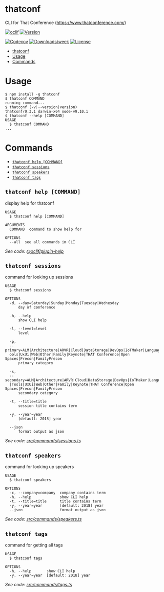 # thatconf

CLI for That Conference (https://www.thatconference.com/)

[![oclif](https://img.shields.io/badge/cli-oclif-brightgreen.svg)](https://oclif.io)
[![Version](https://img.shields.io/npm/v/thatconf.svg)](https://npmjs.org/package/thatconf)

<!-- [![CircleCI](https://circleci.com/gh/wadewegner/thatconf/tree/master.svg?style=shield)](https://circleci.com/gh/wadewegner/thatconf/tree/master) -->

<!-- [![Appveyor CI](https://ci.appveyor.com/api/projects/status/github/wadewegner/thatconf?branch=master&svg=true)](https://ci.appveyor.com/project/wadewegner/thatconf/branch/master) -->
[![Codecov](https://codecov.io/gh/wadewegner/thatconf/branch/master/graph/badge.svg)](https://codecov.io/gh/wadewegner/thatconf)
[![Downloads/week](https://img.shields.io/npm/dw/thatconf.svg)](https://npmjs.org/package/thatconf)
[![License](https://img.shields.io/npm/l/thatconf.svg)](https://github.com/wadewegner/thatconf/blob/master/package.json)

<!-- toc -->
* [thatconf](#thatconf)
* [Usage](#usage)
* [Commands](#commands)
<!-- tocstop -->
# Usage
<!-- usage -->
```sh-session
$ npm install -g thatconf
$ thatconf COMMAND
running command...
$ thatconf (-v|--version|version)
thatconf/0.3.1 darwin-x64 node-v9.10.1
$ thatconf --help [COMMAND]
USAGE
  $ thatconf COMMAND
...
```
<!-- usagestop -->
# Commands
<!-- commands -->
* [`thatconf help [COMMAND]`](#thatconf-help-command)
* [`thatconf sessions`](#thatconf-sessions)
* [`thatconf speakers`](#thatconf-speakers)
* [`thatconf tags`](#thatconf-tags)

## `thatconf help [COMMAND]`

display help for thatconf

```
USAGE
  $ thatconf help [COMMAND]

ARGUMENTS
  COMMAND  command to show help for

OPTIONS
  --all  see all commands in CLI
```

_See code: [@oclif/plugin-help](https://github.com/oclif/plugin-help/blob/v2.0.5/src/commands/help.ts)_

## `thatconf sessions`

command for looking up sessions

```
USAGE
  $ thatconf sessions

OPTIONS
  -d, --day=Saturday|Sunday|Monday|Tuesday|Wednesday
      day of conference

  -h, --help
      show CLI help

  -l, --level=level
      level

  -p, 
  --primary=ALM|Architecture|ARVR|Cloud|DataStorage|DevOps|IoTMaker|Languages|MobileClient|SoftSkills|Security|Testing|T
  ools|UxUi|Web|Other|Family|Keynote|THAT Conference|Open Spaces|Precon|FamilyPrecon
      primary category

  -s, 
  --secondary=ALM|Architecture|ARVR|Cloud|DataStorage|DevOps|IoTMaker|Languages|MobileClient|SoftSkills|Security|Testing
  |Tools|UxUi|Web|Other|Family|Keynote|THAT Conference|Open Spaces|Precon|FamilyPrecon
      secondary category

  -t, --title=title
      session title contains term

  -y, --year=year
      [default: 2018] year

  --json
      format output as json
```

_See code: [src/commands/sessions.ts](https://github.com/wadewegner/thatconf/blob/v0.3.1/src/commands/sessions.ts)_

## `thatconf speakers`

command for looking up speakers

```
USAGE
  $ thatconf speakers

OPTIONS
  -c, --company=company  company contains term
  -h, --help             show CLI help
  -t, --title=title      title contains term
  -y, --year=year        [default: 2018] year
  --json                 format output as json
```

_See code: [src/commands/speakers.ts](https://github.com/wadewegner/thatconf/blob/v0.3.1/src/commands/speakers.ts)_

## `thatconf tags`

command for getting all tags

```
USAGE
  $ thatconf tags

OPTIONS
  -h, --help       show CLI help
  -y, --year=year  [default: 2018] year
```

_See code: [src/commands/tags.ts](https://github.com/wadewegner/thatconf/blob/v0.3.1/src/commands/tags.ts)_
<!-- commandsstop -->
